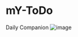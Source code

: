 # mY-ToDo
Daily Companion
![image](https://github.com/Hritik6207/mY-ToDo/assets/103347828/69c01e51-1efa-4f6a-9ebb-47aada32afb0)
